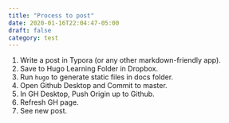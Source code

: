 ```yaml
---
title: "Process to post"
date: 2020-01-16T22:04:47-05:00
draft: false
category: test
---
```


1. Write a post in Typora (or any other markdown-friendly app).
2. Save to Hugo Learning Folder in Dropbox.
3. Run `hugo` to generate static files in docs folder.
4. Open Github Desktop and Commit to master.
5. In GH Desktop, Push Origin up to Github.
6. Refresh GH page.
7. See new post.